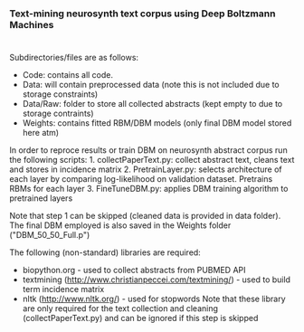 ### Text-mining neurosynth text corpus using Deep Boltzmann Machines
#
# 
# 
#

Subdirectories/files are as follows:
 - Code: contains all code.
 - Data: will contain preprocessed data (note this is not included due to storage constraints)
 - Data/Raw: folder to store all collected abstracts (kept empty to due to storage contraints)
 - Weights: contains fitted RBM/DBM models (only final DBM model stored here atm)

 In order to reproce results or train DBM on neurosynth abstract corpus run the following scripts:
 	1. collectPaperText.py: collect abstract text, cleans text and stores in incidence matrix
 	2. PretrainLayer.py: selects architecture of each layer by comparing log-likelihood on validation dataset. Pretrains RBMs for each layer
 	3. FineTuneDBM.py: applies DBM training algorithm to pretrained layers

Note that step 1 can be skipped (cleaned data is provided in data folder).
The final DBM employed is also saved in the Weights folder ("DBM_50_50_Full.p")

The following (non-standard) libraries are required:
 - biopython.org - used to collect abstracts from PUBMED API
 - textmining (http://www.christianpeccei.com/textmining/) - used to build term incidence matrix
 - nltk (http://www.nltk.org/) - used for stopwords 
Note that these library are only required for the text collection and cleaning (collectPaperText.py) and can be ignored if this step is skipped